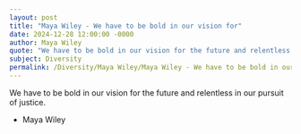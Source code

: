 ```yaml
---
layout: post
title: "Maya Wiley - We have to be bold in our vision for"
date: 2024-12-28 12:00:00 -0000
author: Maya Wiley
quote: "We have to be bold in our vision for the future and relentless in our pursuit of justice."
subject: Diversity
permalink: /Diversity/Maya Wiley/Maya Wiley - We have to be bold in our vision for
---
```


We have to be bold in our vision for the future and relentless in our pursuit of justice.

- Maya Wiley
